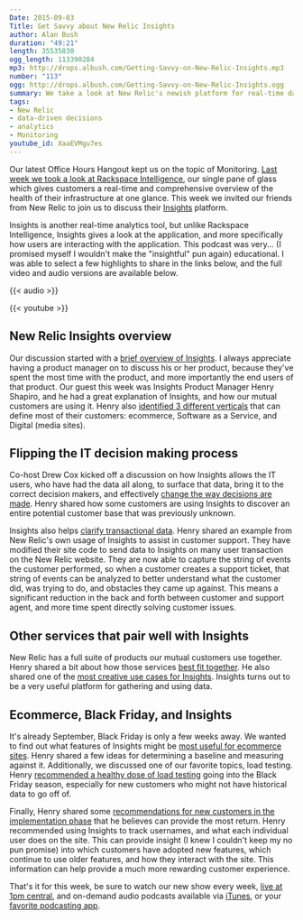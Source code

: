 ```yaml
---
Date: 2015-09-03
Title: Get Savvy about New Relic Insights
author: Alan Bush
duration: "49:21"
length: 35535830
ogg_length: 113390284
mp3: http://drops.albush.com/Getting-Savvy-on-New-Relic-Insights.mp3
number: "113"
ogg: http://drops.albush.com/Getting-Savvy-on-New-Relic-Insights.ogg
summary: We take a look at New Relic's newish platform for real-time data analytics. This is a great tool for making data-driven decisions for your business.
tags:
- New Relic
- data-driven decisions
- analytics
- Monitoring
youtube_id: XaaEVMgu7es
---
```


Our latest Office Hours Hangout kept us on the topic of Monitoring. [Last week we took a look at Rackspace Intelligence](http://www.rackspace.com/blog/office-hours-hangout-learn-more-about-rackspace-intelligence/), our single pane of glass which gives customers a real-time and comprehensive overview of the health of their infrastructure at one glance. This week we invited our friends from New Relic to join us to discuss their [Insights](http://newrelic.com/insights) platform.

Insights is another real-time analytics tool, but unlike Rackspace Intelligence, Insights gives a look at the application, and more specifically how users are interacting with the application. This podcast was very... (I promised myself I wouldn't make the "insightful" pun again) educational. I was able to select a few highlights to share in the links below, and the full video and audio versions are available below.

{{< audio >}}

{{< youtube >}}

## New Relic Insights overview

Our discussion started with a [brief overview of Insights](https://youtu.be/XaaEVMgu7es?t=1m59s). I always appreciate having a product manager on to discuss his or her product, because they've spent the most time with the product, and more importantly the end users of that product. Our guest this week was Insights Product Manager Henry Shapiro, and he had a great explanation of Insights, and how our mutual customers are using it. Henry also [identified 3 different verticals](https://youtu.be/XaaEVMgu7es?t=13m51s) that can define most of their customers: ecommerce, Software as a Service, and Digital (media sites).

## Flipping the IT decision making process

Co-host Drew Cox kicked off a discussion on how Insights allows the IT users, who have had the data all along, to surface that data, bring it to the correct decision makers, and effectively [change the way decisions are made](https://youtu.be/XaaEVMgu7es?t=6m16s). Henry shared how some customers are using Insights to discover an entire potential customer base that was previously unknown.

Insights also helps [clarify transactional data](https://youtu.be/XaaEVMgu7es?t=10m5s). Henry shared an example from New Relic's own usage of Insights to assist in customer support. They have modified their site code to send data to Insights on many user transaction on the New Relic website. They are now able to capture the string of events the customer performed, so when a customer creates a support ticket, that string of events can be analyzed to better understand what the customer did, was trying to do, and obstacles they came up against. This means a significant reduction in the back and forth between customer and support agent, and more time spent directly solving customer issues.

## Other services that pair well with Insights

New Relic has a full suite of products our mutual customers use together. Henry shared a bit about how those services [best fit together](https://youtu.be/XaaEVMgu7es?t=24m24s). He also shared one of the [most creative use cases for Insights](https://youtu.be/XaaEVMgu7es?t=30m51s). Insights turns out to be a very useful platform for gathering and using data.

## Ecommerce, Black Friday, and Insights

It's already September, Black Friday is only a few weeks away. We wanted to find out what features of Insights might be [most useful for ecommerce sites](https://youtu.be/XaaEVMgu7es?t=36m25s). Henry shared a few ideas for determining a baseline and measuring against it. Additionally, we discussed one of our favorite topics, load testing. Henry [recommended a healthy dose of load testing](https://youtu.be/XaaEVMgu7es?t=38m9s) going into the Black Friday season, especially for new customers who might not have historical data to go off of.

Finally, Henry shared some [recommendations for new customers in the implementation phase](https://youtu.be/XaaEVMgu7es?t=41m13s) that he believes can provide the most return. Henry recommended using Insights to track usernames, and what each individual user does on the site. This can provide insight (I knew I couldn't keep my no pun promise) into which customers have adopted new features, which continue to use older features, and how they interact with the site. This information can help provide a much more rewarding customer experience.

That's it for this week, be sure to watch our new show every week, [live at 1pm central](http://live.ohpodcast.com/), and on-demand audio podcasts available via [iTunes](https://itunes.apple.com/us/podcast/rackspace-office-hours-netcast/id1035176963?mt=2), or your [favorite podcasting app](http://feeds.feedburner.com/OfficeHoursPodcast).
